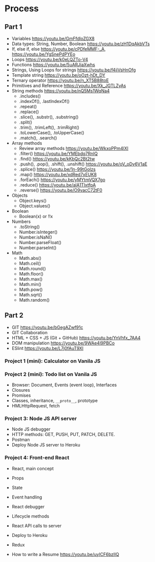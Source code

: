 # Process

## Part 1
* Variables https://youtu.be/GmFfdloZGX8
* Data types: String, Number, Boolean https://youtu.be/zH1DqAkbVTs
* If, else if, else https://youtu.be/cPDfeMMF-_A, https://youtu.be/YgSnePdPYEo
* Loops https://youtu.be/k0eLQZTo-V4
* Functions https://youtu.be/5uARJjaXwhs
* Strings, Using Loops for strings https://youtu.be/f4iiVsHnOfg
* Template string https://youtu.be/oOzt-hDt_DY
* Ternary operator https://youtu.be/n_XT5B88toE
* Primitives and Reference https://youtu.be/Xk_JGTLZyAs
* String methods https://youtu.be/nQ5Ms1WqNa4
   * .includes()
   * .indexOf(), .lastIndexOf()
   * .repeat()
   * .replace()
   * .slice(), .substr(), .substring()
   * .split()
   * .trim(), .trimLeft(), .trimRight()
   * .toLowerCase(), .toUpperCase()
   * .match(), .search() 
* Array methods
    * Review array methods https://youtu.be/WkxoPPm4lXI
    * .filter() https://youtu.be/YMEbdq7RnIQ
    * .find() https://youtu.be/kKbQc2Bt2tw
    * .push(), .pop(), .shift(), .unshift() https://youtu.be/oV_oDv6V1aE
    * .splice() https://youtu.be/1n-99tGoIzs
    * .map() https://youtu.be/xdRed7xEUK8
    * .forEach() https://youtu.be/yMYtmVQX7go
    * .reduce() https://youtu.be/alA1TlxtfpA
    * .reverse() https://youtu.be/O9vacC72tF0
* Objects
  * Object.keys()
  * Object.values()
* Boolean
  * Boolean(x) or !!x
* Numbers
  * .toString()
  * Number.isInteger()
  * Number.isNaN()
  * Number.parseFloat()
  * Number.parseInt()
* Math
  * Math.abs()
  * Math.ceil()
  * Math.round()
  * Math.floor()
  * Math.max()
  * Math.min()
  * Math.pow()
  * Math.sqrt()
  * Math.random()

## Part 2
* GIT https://youtu.be/bGegAZwf91c
* GIT Collaboration 
* HTML + CSS + JS (Git + GitHub) https://youtu.be/YnVhfx_7AA4
* DOM manipulation https://youtu.be/9WAe4l9PBCo
* ESlint https://youtu.be/L7j0fAuT9XI

### Project 1 (mini): Calculator on Vanila JS
### Project 2 (mini): Todo list on Vanila JS

* Browser: Document, Events (event loop), Interfaces
* Closures
* Promises
* Classes, inheritance, `__proto__`, prototype
* HMLHttpRequest, fetch

 ### Project 3: Node JS API server
* Node JS debugger
* HTTP methods: GET, PUSH, PUT, PATCH, DELETE.
* Postman
* Deploy Node JS server to Heroku

 ### Project 4: Front-end React
* React, main concept
* Props
* State
* Event handling
* React debugger
* Lifecycle methods
* React API calls to server
* Deploy to Heroku
* Redux

* How to write a Resume https://youtu.be/uyICF6bzlIQ

